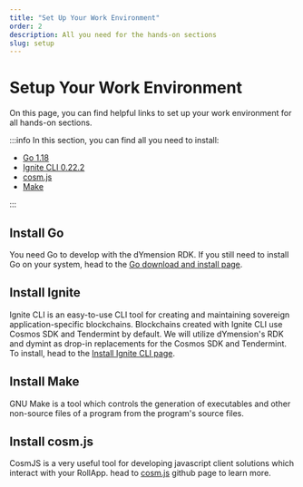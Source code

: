 ```yaml
---
title: "Set Up Your Work Environment"
order: 2
description: All you need for the hands-on sections
slug: setup
---
```


# Setup Your Work Environment

On this page, you can find helpful links to set up your work environment for all hands-on sections.

:::info In this section, you can find all you need to install:

- [Go 1.18](https://go.dev/)
- [Ignite CLI 0.22.2](https://ignite.com/)
- [cosm.js](https://github.com/cosmos/cosmjs)
- [Make](https://www.gnu.org/software/make/)

:::

## Install Go

You need Go to develop with the dYmension RDK. If you still need to install Go on your system, head to the [Go download and install page](https://go.dev/doc/install).

## Install Ignite

Ignite CLI is an easy-to-use CLI tool for creating and maintaining sovereign application-specific blockchains. Blockchains created with Ignite CLI use Cosmos SDK and Tendermint by default. We will utilize dYmension's RDK and dymint as drop-in replacements for the Cosmos SDK and Tendermint. To install, head to the [Install Ignite CLI page](https://docs.ignite.com/guide/install).

## Install Make
GNU Make is a tool which controls the generation of executables and other non-source files of a program from the program's source files.

## Install cosm.js

CosmJS is a very useful tool for developing javascript client solutions which interact with your RollApp. head to [cosm.js](https://github.com/cosmos/cosmjs) github page to learn more.
